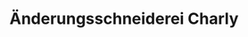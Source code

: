 ---
title: "Änderungsschneiderei Charly"
url: /oldenburg/aenderungsschneiderei-charly/
shop: Kleidung
---